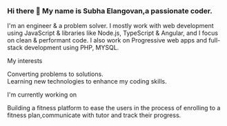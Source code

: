 ### Hi there 👋 My name is Subha Elangovan,a passionate coder.

I'm an engineer & a problem solver. I mostly work with web development using JavaScript & libraries like Node.js, TypeScript & Angular, and I focus on clean & performant code. I also work on Progressive web apps and full-stack development using PHP, MYSQL.

My interests

  Converting problems to solutions.<br/>
  Learning new technologies to enhance my coding skills.

I'm currently working on

  Building a fitness platform to ease the users in the process of enrolling to a fitness plan,communicate with tutor and track their progress.




